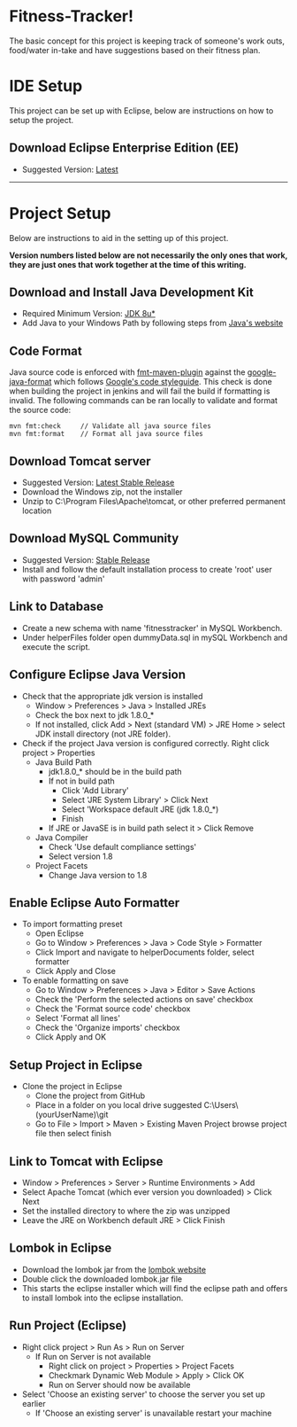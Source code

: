 # Fitness-Tracker!
The basic concept for this project is keeping track of someone's work outs, food/water in-take and have suggestions based on their fitness plan. 

# IDE Setup
This project can be set up with Eclipse, below are instructions on how to setup the project.

## Download Eclipse Enterprise Edition (EE)
- Suggested Version: [Latest](https://www.eclipse.org/downloads/packages/ "Eclipse Download")
***

# Project Setup

Below are instructions to aid in the setting up of this project.

**Version numbers listed below are not necessarily the only ones that work, they are just ones that work together at the time of this writing.**

## Download and Install Java Development Kit
- Required Minimum Version: [JDK 8u*](http://www.oracle.com/technetwork/java/javase/downloads/jdk8-downloads-2133151.html "JDK Download")
- Add Java to your Windows Path by following steps from [Java's website](https://java.com/en/download/help/path.xml "Setup Java in Windows Path")

## Code Format
Java source code is enforced with [fmt-maven-plugin](https://github.com/coveo/fmt-maven-plugin) against the [google-java-format](https://github.com/google/google-java-format) which follows [Google's code styleguide](https://google.github.io/styleguide/javaguide.html). This check is done when building the project in jenkins and will fail the build if formatting is invalid. The following commands can be ran locally to validate and format the source code:

```
mvn fmt:check     // Validate all java source files
mvn fmt:format    // Format all java source files
```
	
## Download Tomcat server
- Suggested Version: [Latest Stable Release](http://tomcat.apache.org "Tomcat server download")
- Download the Windows zip, not the installer
- Unzip to C:\Program Files\Apache\tomcat, or other preferred permanent location

## Download MySQL Community
- Suggested Version: [Stable Release](http://dev.mysql.com/downloads/file/?id=458782 "MySQL Community Download")
- Install and follow the default installation process to create 'root' user with password 'admin'

## Link to Database
- Create a new schema with name 'fitnesstracker' in MySQL Workbench.
- Under helperFiles folder open dummyData.sql in mySQL Workbench and execute the script.

## Configure Eclipse Java Version
- Check that the appropriate jdk version is installed
	- Window > Preferences > Java > Installed JREs
	- Check the box next to jdk 1.8.0_*
	- If not installed, click Add > Next (standard VM) > JRE Home > select JDK install directory (not JRE folder).
- Check if the project Java version is configured correctly. Right click project > Properties
	- Java Build Path
		- jdk1.8.0_* should be in the build path
		- If not in build path
			- Click 'Add Library'
			- Select 'JRE System Library' > Click Next
			- Select 'Workspace default JRE (jdk 1.8.0_*)
			- Finish
		- If JRE or JavaSE is in build path select it > Click Remove
 	- Java Compiler
 		- Check 'Use default compliance settings'
 		- Select version 1.8
	- Project Facets
		- Change Java version to 1.8

## Enable Eclipse Auto Formatter
- To import formatting preset
	- Open Eclipse
	- Go to Window > Preferences > Java > Code Style > Formatter
	- Click Import and navigate to helperDocuments folder, select formatter
	- Click Apply and Close
- To enable formatting on save
	- Go to Window > Preferences > Java > Editor > Save Actions
	- Check the 'Perform the selected actions on save' checkbox
	- Check the 'Format source code' checkbox
	- Select 'Format all lines'
	- Check the 'Organize imports' checkbox
	- Click Apply and OK

## Setup Project in Eclipse
- Clone the project in Eclipse
	- Clone the project from GitHub
	- Place in a folder on you local drive suggested C:\\Users\\(yourUserName)\\git
	- Go to File > Import > Maven > Existing Maven Project browse project file then select finish

## Link to Tomcat with Eclipse
- Window > Preferences > Server > Runtime Environments > Add
- Select Apache Tomcat (which ever version you downloaded) > Click Next
- Set the installed directory to where the zip was unzipped
- Leave the JRE on Workbench default JRE > Click Finish

## Lombok in Eclipse
- Download the lombok jar from the [lombok website](https://projectlombok.org/download "Lombok jar download")
- Double click the downloaded lombok.jar file
- This starts the eclipse installer which will find the eclipse path and offers to install lombok into the eclipse installation.

## Run Project (Eclipse)
- Right click project > Run As > Run on Server
	- If Run on Server is not available
		- Right click on project > Properties > Project Facets
		- Checkmark Dynamic Web Module > Apply > Click OK
		- Run on Server should now be available
- Select 'Choose an existing server' to choose the server you set up earlier
	- If 'Choose an existing server' is unavailable restart your machine
